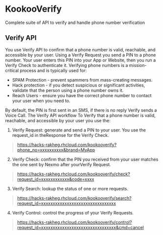 # KookooVerify
Complete suite of API to verify and handle phone number verification

## Verify API
You use Verify API to confirm that a phone number is valid, reachable, and accessible by your user. Using a Verify Request you send
a PIN to a phone number. Your user enters this PIN into your App or Website, then you run a Verify Check to authenticate it.
Verifying phone numbers is a mission-critical process and is typically used for:
- SPAM Protection - prevent spammers from mass-creating messages.
- Hack protection - if you detect suspicious or significant activities, validate that the person using a phone number owns it.
- Reach Users - ensure you have the correct phone number to contact your user when you need to.

By default, the PIN is first sent in an SMS, if there is no reply Verify sends a Voice Call. The Verify API workflow To Verify that a phone number is valid, reachable, and accessible by your user you use the:

1. Verify Request: generate and send a PIN to your user. You use the request_id in theResponse for the Verify Check.
> https://hacks-rakheg.rhcloud.com/kookooverify?phone_no=xxxxxxxxxx&brand=MyApp

2. Verify Check: confirm that the PIN you received from your user matches the one sent by Nexmo after yourVerify Request.
> https://hacks-rakheg.rhcloud.com/kookooverify/check?request_id=xxxxxxxxxxxx&code=xxxx

3. Verify Search: lookup the status of one or more requests.
> https://hacks-rakheg.rhcloud.com/kookooverify/search?request_id=xxxxxxxxxxxxxxxxxxxxxxxxxxxxxxxx

4. Verify Control: control the progress of your Verify Requests.
> https://hacks-rakheg.rhcloud.com/kookooverify/control?request_id=xxxxxxxxxxxxxxxxxxxxxxxxxxxxxxxx&cmd=cancel
